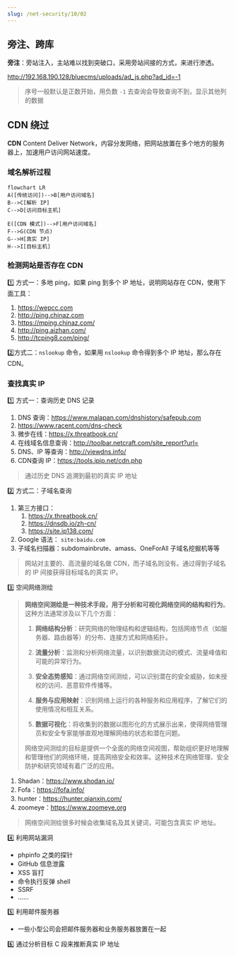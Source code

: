 ```yaml
---
slug: /net-security/10/02
---
```


## 旁注、跨库

**旁注**：旁站注入，主站难以找到突破口，采用旁站间接的方式，来进行渗透。





http://192.168.190.128/bluecms/uploads/ad_js.php?ad_id=-1

> 序号一般默认是正数开始，用负数 `-1` 去查询会导致查询不到，显示其他列的数据



## CDN 绕过

**CDN** Content Deliver Network，内容分发网络，把网站放置在多个地方的服务器上，加速用户访问网站速度。



### 域名解析过程

```mermaid
flowchart LR
A([传统访问])-->B[用户访问域名]
B-->C[解析 IP]
C-->D[访问目标主机]

E([CDN 模式])-->F[用户访问域名]
F-->G(CDN 节点)
G-->H[真实 IP]
H-->I[目标主机]
```

### 检测网站是否存在 CDN

1️⃣ 方式一：多地 ping，如果 ping 到多个 IP 地址，说明网站存在 CDN，使用下面工具：

1. https://wepcc.com
2. http://ping.chinaz.com
3. https://mping.chinaz.com/
4. http://ping.aizhan.com/
5. http://tcping8.com/ping/

2️⃣方式二：`nslookup` 命令，如果用 `nslookup` 命令得到多个 IP 地址，那么存在 CDN。

### 查找真实 IP

1️⃣ 方式一：查询历史 DNS 记录

1. DNS 查询：https://www.malapan.com/dnshistory/safepub.com
2. https://www.racent.com/dns-check
3. 微步在线：https://x.threatbook.cn/
4. 在线域名信息查询：http://toolbar.netcraft.com/site_report?url=
5. DNS、IP 等查询：http://viewdns.info/ 
6. CDN查询 IP：https://tools.ipip.net/cdn.php

> 通过历史 DNS 追溯到最初的真实 IP 地址

2️⃣ 方式二：子域名查询

1. 第三方接口：
   1. https://x.threatbook.cn/
   2. https://dnsdb.io/zh-cn/
   3. https://site.ip138.com/
2. Google 语法： `site:baidu.com`
3. 子域名扫描器：subdomainbrute、amass、OneForAll 子域名挖掘机等等

> 网站对主要的、高流量的域名做 CDN，而子域名则没有。通过得到子域名的 IP 间接获得目标域名的真实 IP。

3️⃣ 空间网络测绘

> **网络空间测绘是一种技术手段，用于分析和可视化网络空间的结构和行为**。这种方法通常涉及以下几个方面：
>
> 1. **网络结构分析**：研究网络的物理结构和逻辑结构，包括网络节点（如服务器、路由器等）的分布、连接方式和网络拓扑。
>
> 2. **流量分析**：监测和分析网络流量，以识别数据流动的模式、流量峰值和可能的异常行为。
>
> 3. **安全态势感知**：通过网络空间测绘，可以识别潜在的安全威胁，如未授权的访问、恶意软件传播等。
>
> 4. **服务与应用映射**：识别网络上运行的各种服务和应用程序，了解它们的使用情况和相互关系。
>
> 5. **数据可视化**：将收集到的数据以图形化的方式展示出来，使得网络管理员和安全专家能够直观地理解网络的状态和潜在问题。
>
> 网络空间测绘的目标是提供一个全面的网络空间视图，帮助组织更好地理解和管理他们的网络环境，提高网络安全和效率。这种技术在网络管理、安全防护和研究领域有着广泛的应用。

1. Shadan：https://www.shodan.io/
2. Fofa：https://fofa.info/
3. hunter：https://hunter.qianxin.com/
4. zoomeye：https://www.zoomeye.org

> 网络空间测绘很多时候会收集域名及其关键词，可能包含真实 IP 地址。

4️⃣ 利用网站漏洞

- phpinfo 之类的探针
- GitHub 信息泄露
- XSS 盲打
- 命令执行反弹 shell
- SSRF
- ……

5️⃣ 利用邮件服务器

- 一些小型公司会把邮件服务器和业务服务器放置在一起

6️⃣ 通过分析目标 C 段来推断真实 IP 地址













